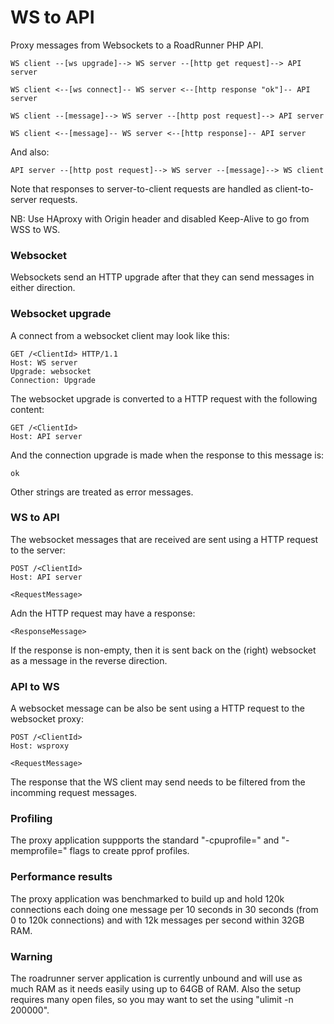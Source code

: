 # WS to API

Proxy messages from Websockets to a RoadRunner PHP API.

    WS client --[ws upgrade]--> WS server --[http get request]--> API server

    WS client <--[ws connect]-- WS server <--[http response "ok"]-- API server
    
    WS client --[message]--> WS server --[http post request]--> API server

    WS client <--[message]-- WS server <--[http response]-- API server

And also:

    API server --[http post request]--> WS server --[message]--> WS client

Note that responses to server-to-client requests are handled as client-to-server requests.

NB: Use HAproxy with Origin header and disabled Keep-Alive to go from WSS to WS.

### Websocket

Websockets send an HTTP upgrade after that they can send messages in either direction.

### Websocket upgrade

A connect from a websocket client may look like this:

    GET /<ClientId> HTTP/1.1
    Host: WS server
    Upgrade: websocket
    Connection: Upgrade

The websocket upgrade is converted to a HTTP request with the following content:

    GET /<ClientId>
    Host: API server
 
And the connection upgrade is made when the response to this message is:

    ok

Other strings are treated as error messages.

### WS to API

The websocket messages that are received are sent using a HTTP request to the server:

    POST /<ClientId>
    Host: API server
    
    <RequestMessage>

Adn the HTTP request may have a response:

    <ResponseMessage>

If the response is non-empty, then it is sent back on the (right) websocket as a message in the reverse direction.

### API to WS

A websocket message can be also be sent using a HTTP request to the websocket proxy:

    POST /<ClientId>
    Host: wsproxy
    
    <RequestMessage>

The response that the WS client may send needs to be filtered from the incomming request messages.

### Profiling

The proxy application suppports the standard "-cpuprofile=" and "-memprofile=" flags to create pprof profiles.

### Performance results

The proxy application was benchmarked to build up and hold 120k connections each doing one message per 10 seconds
in 30 seconds (from 0 to 120k connections) and with 12k messages per second within 32GB RAM.

### Warning

The roadrunner server application is currently unbound and will use as much RAM as it needs easily using up to 64GB of RAM.
Also the setup requires many open files, so you may want to set the using "ulimit -n 200000".
